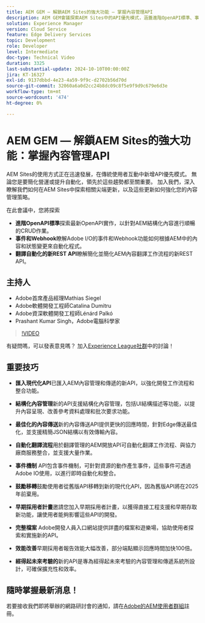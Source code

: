 ```yaml
---
title: AEM GEM — 解鎖AEM Sites的強大功能 — 掌握內容管理API
description: AEM GEM會議探索AEM Sites中的API優先模式，涵蓋進階OpenAPI標準、事件和Webhook，以及用於翻譯自動化的新REST API，其中包含Adobe專家的深入分析。
solution: Experience Manager
version: Cloud Service
feature: Edge Delivery Services
topic: Development
role: Developer
level: Intermediate
doc-type: Technical Video
duration: 3325
last-substantial-update: 2024-10-10T00:00:00Z
jira: KT-16327
exl-id: 9137dbbd-4e23-4a59-9f9c-d2702b56d70d
source-git-commit: 32060a6a0d2cc24b8dc09c8f5e9f9d9c679e6d3e
workflow-type: tm+mt
source-wordcount: '474'
ht-degree: 0%

---
```


# AEM GEM — 解鎖AEM Sites的強大功能：掌握內容管理API

AEM Sites的使用方式正在迅速發展，在傳統使用者互動中新增API優先模式。 無論您是要簡化營運或提升自動化，領先於這些趨勢都至關重要。 加入我們，深入瞭解我們如何在AEM Sites中探索相關尖端更新，以及這些更新如何強化您的內容管理策略。

在此會議中，您將探索

* **進階OpenAPI標準**&#x200B;探索最新OpenAPI實作，以針對AEM結構化內容進行順暢的CRUD作業。
* **事件和Webhook**&#x200B;瞭解Adobe I/O的事件和Webhook功能如何根據AEM中的內容和狀態變更來自動化程式。
* **翻譯自動化的新REST API**&#x200B;瞭解簡化並簡化AEM內容翻譯工作流程的新REST API。

## 主持人

* Adobe首席產品經理Mathias Siegel
* Adobe軟體開發工程師Catalina Dumitru
* Adobe資深軟體開發工程師Lénárd Palkó
* Prashant Kumar Singh，Adobe電腦科學家

>[!VIDEO](https://video.tv.adobe.com/v/3435036/?learn=on)

有疑問嗎，可以發表意見嗎？  加入[Experience League社群](https://adobe.ly/4e34grR)中的討論！

## 重要技巧

* **匯入現代化API**&#x200B;已匯入AEM內容管理和傳遞的新API，以強化開發工作流程和整合功能。

* **結構化內容管理**&#x200B;新的API支援結構化內容管理，包括UI結構描述等功能，以提升內容呈現、改善參考資料處理和批次要求功能。

* **最佳化的內容傳送**&#x200B;新的內容傳送API提供更快的回應時間，針對Edge傳送最佳化，並支援精簡JSON結構以有效傳輸內容。

* **自動化翻譯流程**&#x200B;用於翻譯管理的AEM開放API可自動化翻譯工作流程、與協力廠商服務整合，並支援大量作業。

* **事件機制** API包含事件機制，可針對資源的動作產生事件，這些事件可透過Adobe IO使用，以進行即時自動化和整合。

* **鼓勵移轉**&#x200B;鼓勵使用者從舊版API移轉到新的現代化API，因為舊版API將在2025年前棄用。

* **早期採用者計畫**&#x200B;邀請您加入早期採用者計畫，以獲得直接工程支援和早期存取新功能，讓使用者能夠影響這些API的開發。

* **完整檔案** Adobe開發人員入口網站提供詳盡的檔案和遊樂場，協助使用者探索和實施新的API。

* **效能改善**&#x200B;早期採用者報告效能大幅改善，部分端點顯示回應時間加快100倍。

* **經得起未來考驗的**&#x200B;新的API是專為經得起未來考驗的內容管理和傳遞系統所設計，可確保擴充性和效率。

## 隨時掌握最新消息！

若要接收我們即將舉辦的網路研討會的通知，請在[Adobe的AEM使用者群組](https://aem-augs.adobe.com/)註冊。
